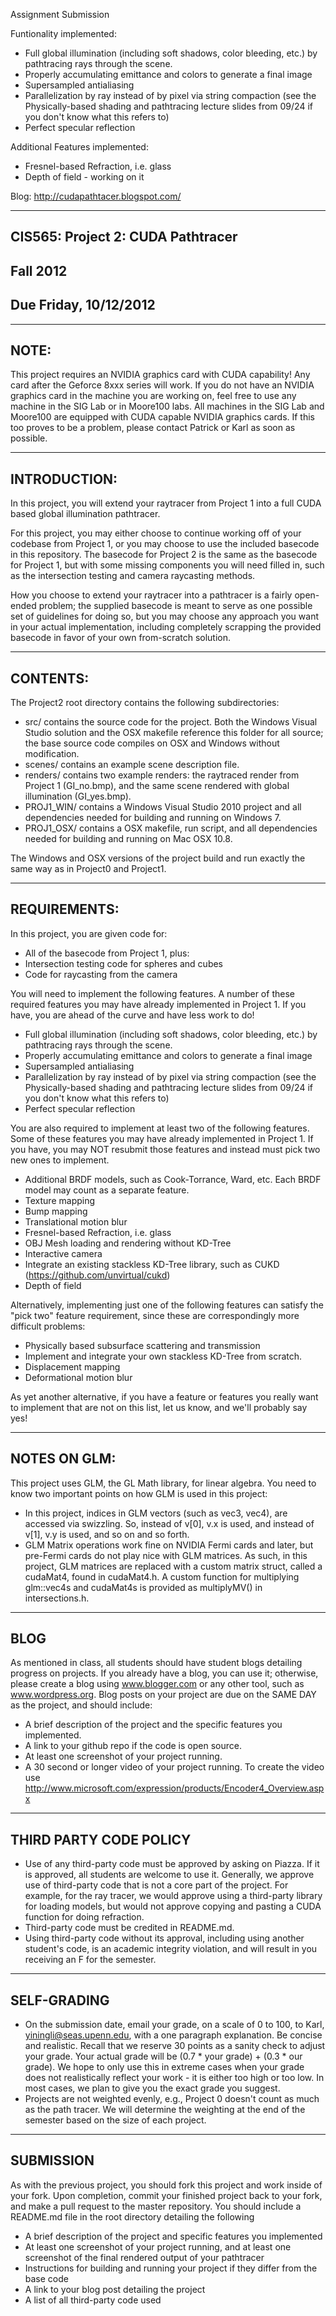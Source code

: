 Assignment Submission

Funtionality implemented:
* Full global illumination (including soft shadows, color bleeding, etc.) by pathtracing rays through the scene. 
* Properly accumulating emittance and colors to generate a final image
* Supersampled antialiasing 
* Parallelization by ray instead of by pixel via string compaction (see the Physically-based shading and pathtracing lecture slides from 09/24 if you don't know what this refers to)
* Perfect specular reflection

Additional Features implemented:
* Fresnel-based Refraction, i.e. glass
* Depth of field - working on it





Blog: http://cudapathtacer.blogspot.com/




-------------------------------------------------------------------------------
CIS565: Project 2: CUDA Pathtracer
-------------------------------------------------------------------------------
Fall 2012
-------------------------------------------------------------------------------
Due Friday, 10/12/2012
-------------------------------------------------------------------------------

-------------------------------------------------------------------------------
NOTE:
-------------------------------------------------------------------------------
This project requires an NVIDIA graphics card with CUDA capability! Any card after the Geforce 8xxx series will work. If you do not have an NVIDIA graphics card in the machine you are working on, feel free to use any machine in the SIG Lab or in Moore100 labs. All machines in the SIG Lab and Moore100 are equipped with CUDA capable NVIDIA graphics cards. If this too proves to be a problem, please contact Patrick or Karl as soon as possible.

-------------------------------------------------------------------------------
INTRODUCTION:
-------------------------------------------------------------------------------
In this project, you will extend your raytracer from Project 1 into a full CUDA based global illumination pathtracer. 

For this project, you may either choose to continue working off of your codebase from Project 1, or you may choose to use the included basecode in this repository. The basecode for Project 2 is the same as the basecode for Project 1, but with some missing components you will need filled in, such as the intersection testing and camera raycasting methods. 

How you choose to extend your raytracer into a pathtracer is a fairly open-ended problem; the supplied basecode is meant to serve as one possible set of guidelines for doing so, but you may choose any approach you want in your actual implementation, including completely scrapping the provided basecode in favor of your own from-scratch solution.

-------------------------------------------------------------------------------
CONTENTS:
-------------------------------------------------------------------------------
The Project2 root directory contains the following subdirectories:
	
* src/ contains the source code for the project. Both the Windows Visual Studio solution and the OSX makefile reference this folder for all source; the base source code compiles on OSX and Windows without modification.
* scenes/ contains an example scene description file.
* renders/ contains two example renders: the raytraced render from Project 1 (GI_no.bmp), and the same scene rendered with global illumination (GI_yes.bmp). 
* PROJ1_WIN/ contains a Windows Visual Studio 2010 project and all dependencies needed for building and running on Windows 7.
* PROJ1_OSX/ contains a OSX makefile, run script, and all dependencies needed for building and running on Mac OSX 10.8. 

The Windows and OSX versions of the project build and run exactly the same way as in Project0 and Project1.

-------------------------------------------------------------------------------
REQUIREMENTS:
-------------------------------------------------------------------------------
In this project, you are given code for:

* All of the basecode from Project 1, plus:
* Intersection testing code for spheres and cubes
* Code for raycasting from the camera

You will need to implement the following features. A number of these required features you may have already implemented in Project 1. If you have, you are ahead of the curve and have less work to do! 

* Full global illumination (including soft shadows, color bleeding, etc.) by pathtracing rays through the scene. 
* Properly accumulating emittance and colors to generate a final image
* Supersampled antialiasing
* Parallelization by ray instead of by pixel via string compaction (see the Physically-based shading and pathtracing lecture slides from 09/24 if you don't know what this refers to)
* Perfect specular reflection

You are also required to implement at least two of the following features. Some of these features you may have already implemented in Project 1. If you have, you may NOT resubmit those features and instead must pick two new ones to implement.

* Additional BRDF models, such as Cook-Torrance, Ward, etc. Each BRDF model may count as a separate feature. 
* Texture mapping 
* Bump mapping
* Translational motion blur
* Fresnel-based Refraction, i.e. glass
* OBJ Mesh loading and rendering without KD-Tree
* Interactive camera
* Integrate an existing stackless KD-Tree library, such as CUKD (https://github.com/unvirtual/cukd)
* Depth of field

Alternatively, implementing just one of the following features can satisfy the "pick two" feature requirement, since these are correspondingly more difficult problems:

* Physically based subsurface scattering and transmission
* Implement and integrate your own stackless KD-Tree from scratch. 
* Displacement mapping
* Deformational motion blur

As yet another alternative, if you have a feature or features you really want to implement that are not on this list, let us know, and we'll probably say yes!

-------------------------------------------------------------------------------
NOTES ON GLM:
-------------------------------------------------------------------------------
This project uses GLM, the GL Math library, for linear algebra. You need to know two important points on how GLM is used in this project:

* In this project, indices in GLM vectors (such as vec3, vec4), are accessed via swizzling. So, instead of v[0], v.x is used, and instead of v[1], v.y is used, and so on and so forth.
* GLM Matrix operations work fine on NVIDIA Fermi cards and later, but pre-Fermi cards do not play nice with GLM matrices. As such, in this project, GLM matrices are replaced with a custom matrix struct, called a cudaMat4, found in cudaMat4.h. A custom function for multiplying glm::vec4s and cudaMat4s is provided as multiplyMV() in intersections.h.

-------------------------------------------------------------------------------
BLOG
-------------------------------------------------------------------------------
As mentioned in class, all students should have student blogs detailing progress on projects. If you already have a blog, you can use it; otherwise, please create a blog using www.blogger.com or any other tool, such as www.wordpress.org. Blog posts on your project are due on the SAME DAY as the project, and should include:

* A brief description of the project and the specific features you implemented.
* A link to your github repo if the code is open source.
* At least one screenshot of your project running.
* A 30 second or longer video of your project running.  To create the video use http://www.microsoft.com/expression/products/Encoder4_Overview.aspx 

-------------------------------------------------------------------------------
THIRD PARTY CODE POLICY
-------------------------------------------------------------------------------
* Use of any third-party code must be approved by asking on Piazza.  If it is approved, all students are welcome to use it.  Generally, we approve use of third-party code that is not a core part of the project.  For example, for the ray tracer, we would approve using a third-party library for loading models, but would not approve copying and pasting a CUDA function for doing refraction.
* Third-party code must be credited in README.md.
* Using third-party code without its approval, including using another student's code, is an academic integrity violation, and will result in you receiving an F for the semester.

-------------------------------------------------------------------------------
SELF-GRADING
-------------------------------------------------------------------------------
* On the submission date, email your grade, on a scale of 0 to 100, to Karl, yiningli@seas.upenn.edu, with a one paragraph explanation.  Be concise and realistic.  Recall that we reserve 30 points as a sanity check to adjust your grade.  Your actual grade will be (0.7 * your grade) + (0.3 * our grade).  We hope to only use this in extreme cases when your grade does not realistically reflect your work - it is either too high or too low.  In most cases, we plan to give you the exact grade you suggest.
* Projects are not weighted evenly, e.g., Project 0 doesn't count as much as the path tracer.  We will determine the weighting at the end of the semester based on the size of each project.

-------------------------------------------------------------------------------
SUBMISSION
-------------------------------------------------------------------------------
As with the previous project, you should fork this project and work inside of your fork. Upon completion, commit your finished project back to your fork, and make a pull request to the master repository.
You should include a README.md file in the root directory detailing the following

* A brief description of the project and specific features you implemented
* At least one screenshot of your project running, and at least one screenshot of the final rendered output of your pathtracer
* Instructions for building and running your project if they differ from the base code
* A link to your blog post detailing the project
* A list of all third-party code used